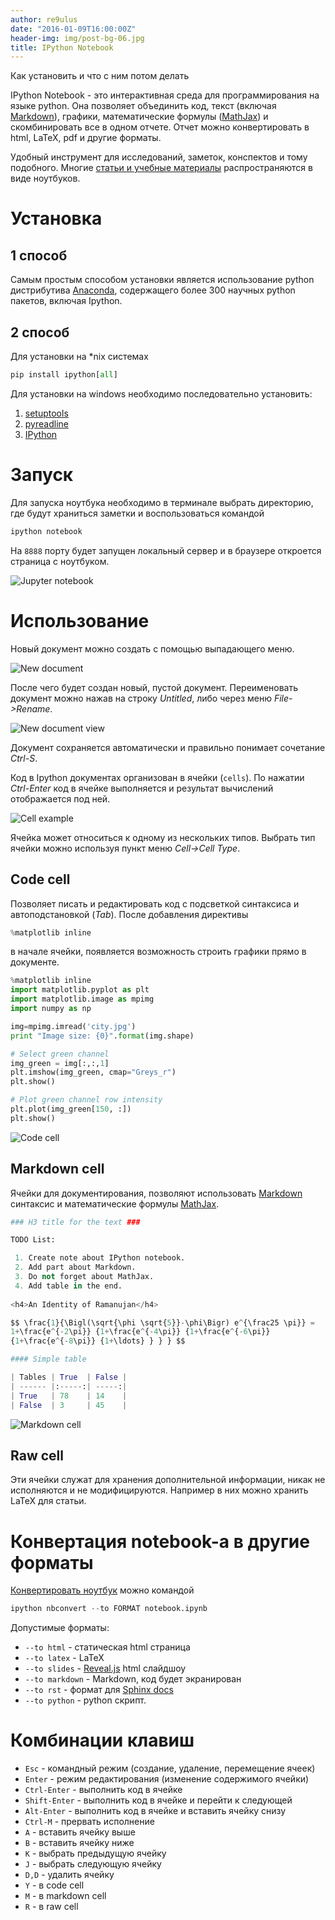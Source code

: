 ```yaml
---
author: re9ulus
date: "2016-01-09T16:00:00Z"
header-img: img/post-bg-06.jpg
title: IPython Notebook
---
```


Как установить и что с ним потом делать
<!--more-->
IPython Notebook - это интерактивная среда для программирования на языке python. Она позволяет объединить код, текст (включая [Markdown](https://daringfireball.net/projects/markdown/ "Markdown")), графики, математические формулы ([MathJax](https://www.mathjax.org/ "Mathjax")) и скомбинировать все в одном отчете. Отчет можно конвертировать в html, LaTeX, pdf и другие форматы.

Удобный инструмент для исследований, заметок, конспектов и тому подобного.
Многие [статьи и учебные материалы](http://nb.bianp.net/sort/views/ "Links to the best IPython and Jupyter Notebooks.") распространяются в виде ноутбуков.

# Установка

## 1 способ
Самым простым способом установки является использование python дистрибутива [Anaconda](https://www.continuum.io/downloads "Anaconda"), содержащего более 300 научных python пакетов, включая Ipython.

## 2 способ
Для установки на \*nix системах

```python
pip install ipython[all]
```

Для установки на windows необходимо последовательно установить:

1. [setuptools](https://pypi.python.org/pypi/setuptools "setuptools")
2. [pyreadline](https://pypi.python.org/pypi/pyreadline "pyreadline")
3. [IPython](https://pypi.python.org/pypi/ipython "ipython")

# Запуск

Для запуска ноутбука необходимо в терминале выбрать директорию, где будут храниться заметки и воспользоваться командой

```python
ipython notebook
```

На `8888` порту будет запущен локальный сервер и в браузере откроется страница с ноутбуком.

![Jupyter notebook](/img/ipython_notebook/notebook_1_start.png)

# Использование

Новый документ можно создать с помощью выпадающего меню.

![New document](/img/ipython_notebook/notebook_2_new_document.png)

После чего будет создан новый, пустой документ. Переименовать документ можно нажав на строку *Untitled*, либо через меню *File->Rename*.

![New document view](/img/ipython_notebook/notebook_3_new_document_view.png)

Документ сохраняется автоматически и правильно понимает сочетание *Ctrl-S*.

Код в Ipython документах организован в ячейки (`cells`). По нажатии *Ctrl-Enter* код в ячейке выполняется и результат вычислений отображается под ней.

![Cell example](/img/ipython_notebook/notebook_4_cell_example.png)

Ячейка может относиться к одному из нескольких типов. Выбрать тип ячейки можно используя пункт меню *Cell->Cell Type*.

## Code cell
Позволяет писать и редактировать код с подсветкой синтаксиса и автоподстановкой (*Tab*). После добавления директивы 

```python
%matplotlib inline
```

в начале ячейки, появляется возможность строить графики прямо в документе.

```python
%matplotlib inline
import matplotlib.pyplot as plt
import matplotlib.image as mpimg
import numpy as np

img=mpimg.imread('city.jpg')
print "Image size: {0}".format(img.shape)

# Select green channel
img_green = img[:,:,1]
plt.imshow(img_green, cmap="Greys_r")
plt.show()

# Plot green channel row intensity
plt.plot(img_green[150, :])
plt.show()
```

![Code cell](/img/ipython_notebook/notebook_5_code_cell.png)

## Markdown cell
Ячейки для документирования, позволяют использовать [Markdown](https://daringfireball.net/projects/markdown/ "Markdown") синтаксис и математические формулы [MathJax](https://www.mathjax.org/ "Mathjax").

```python
### H3 title for the text ###

TODO List:

 1. Create note about IPython notebook.
 2. Add part about Markdown.
 3. Do not forget about MathJax.
 4. Add table in the end.
 
<h4>An Identity of Ramanujan</h4>

$$ \frac{1}{\Bigl(\sqrt{\phi \sqrt{5}}-\phi\Bigr) e^{\frac25 \pi}} =
1+\frac{e^{-2\pi}} {1+\frac{e^{-4\pi}} {1+\frac{e^{-6\pi}}
{1+\frac{e^{-8\pi}} {1+\ldots} } } } $$

#### Simple table

| Tables | True  | False |
| ------ |:-----:| -----:|
| True   | 78    | 14    |
| False  | 3     | 45    |
```

![Markdown cell](/img/ipython_notebook/notebook_6_markdown_cell.png)

## Raw cell
Эти ячейки служат для хранения дополнительной информации, никак не исполняются и не модифицируются. Например в них можно хранить LaTeX для статьи.

# Конвертация notebook-a в другие форматы

[Конвертировать ноутбук](https://ipython.org/ipython-doc/1/interactive/nbconvert.html "Conver notebook") можно командой

```python
ipython nbconvert --to FORMAT notebook.ipynb
```

Допустимые форматы:

- `--to html` - статическая html страница
- `--to latex` - LaTeX
- `--to slides` - [Reveal.js](http://lab.hakim.se/reveal-js/#/ "Reveal.js") html слайдшоу
- `--to markdown` - Markdown, код будет экранирован
- `--to rst` - формат для [Sphinx docs](http://www.sphinx-doc.org/en/stable/)
- `--to python` - python скрипт.

# Комбинации клавиш

- `Esc` - командный режим (создание, удаление, перемещение ячеек)
- `Enter` - режим редактирования (изменение содержимого ячейки)
- `Ctrl-Enter` - выполнить код в ячейке
- `Shift-Enter` - выполнить код в ячейке и перейти к следующей
- `Alt-Enter` - выполнить код в ячейке и вставить ячейку снизу
- `Ctrl-M` - прервать исполнение
- `A` - вставить ячейку выше
- `B` - вставить ячейку ниже
- `K` - выбрать предыдущую ячейку
- `J` - выбрать следующую ячейку
- `D,D` - удалить ячейку
- `Y` - в code cell
- `M` - в markdown cell
- `R` - в raw cell
